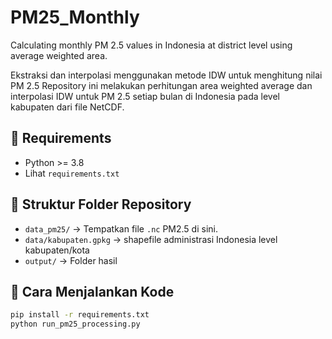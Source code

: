 # PM25_Monthly
Calculating monthly PM 2.5 values in Indonesia at district level using average weighted area.

Ekstraksi dan interpolasi menggunakan metode IDW untuk menghitung nilai PM 2.5 
Repository ini melakukan perhitungan area weighted average dan interpolasi IDW untuk PM 2.5 setiap bulan di Indonesia pada level kabupaten dari file NetCDF.

## 🔧 Requirements
- Python >= 3.8
- Lihat `requirements.txt`

## 📁 Struktur Folder Repository
- `data_pm25/` → Tempatkan file `.nc` PM2.5 di sini.
- `data/kabupaten.gpkg` → shapefile administrasi Indonesia level kabupaten/kota
- `output/` → Folder hasil

## 🚀 Cara Menjalankan Kode

```bash
pip install -r requirements.txt
python run_pm25_processing.py

